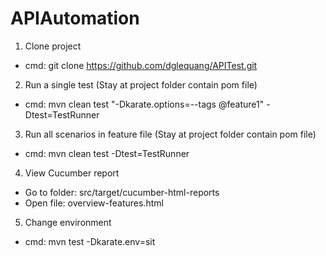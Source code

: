 # APIAutomation

1. Clone project
- cmd: git clone https://github.com/dglequang/APITest.git

2. Run a single test (Stay at project folder contain pom file)
- cmd: mvn clean test "-Dkarate.options=--tags @feature1" -Dtest=TestRunner

3. Run all scenarios in feature file (Stay at project folder contain pom file)
- cmd: mvn clean test -Dtest=TestRunner

4. View Cucumber report
- Go to folder: src/target/cucumber-html-reports
- Open file: overview-features.html

5. Change environment 
- cmd: mvn test -Dkarate.env=sit
